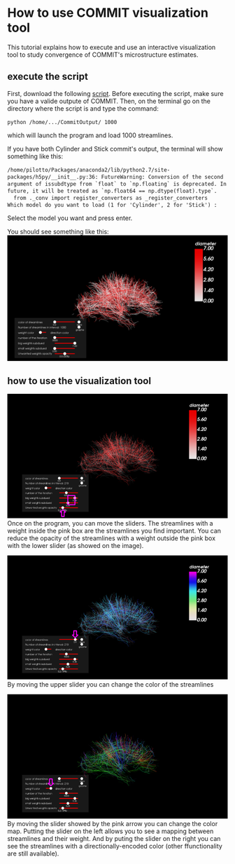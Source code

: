 # How to use COMMIT visualization tool

This tutorial explains how to execute and use an interactive visualization tool to study convergence of COMMIT's microstructure estimates.

## execute the script

First, download the following [script](https://github.com/LorisPilotto/COMMIT/tree/master/doc/tutorials/visualizationTool/script.py).
Before executing the script, make sure you have a valide outpute of COMMIT.
Then, on the terminal go on the directory where the script is and type the command:

```
python /home/.../CommitOutput/ 1000
```
which will launch the program and load 1000 streamlines.


If you have both Cylinder and Stick commit's output, the terminal will show something like this:
```
/home/pilotto/Packages/anaconda2/lib/python2.7/site-packages/h5py/__init__.py:36: FutureWarning: Conversion of the second argument of issubdtype from `float` to `np.floating` is deprecated. In future, it will be treated as `np.float64 == np.dtype(float).type`.
  from ._conv import register_converters as _register_converters
Which model do you want to load (1 for 'Cylinder', 2 for 'Stick') : 
```
Select the model you want and press enter.

You should see something like this:
![launch](https://github.com/LorisPilotto/COMMIT/blob/pilotto_project/doc/tutorials/visualizationTool/launch.png)

## how to use the visualization tool


![treshold](https://github.com/LorisPilotto/COMMIT/blob/pilotto_project/doc/tutorials/visualizationTool/treshold.png)
Once on the program, you can move the sliders. The streamlines with a weight inside the pink box are the streamlines you find important. You can reduce the opacity of the streamlines with a weight outside the pink box with the lower slider (as showed on the image).

![colorblue](https://github.com/LorisPilotto/COMMIT/blob/pilotto_project/doc/tutorials/visualizationTool/colorblue.png)
By moving the upper slider you can change the color of the streamlines

![direction](https://github.com/LorisPilotto/COMMIT/blob/pilotto_project/doc/tutorials/visualizationTool/direction.png)
By moving the slider showed by the pink arrow you can change the color map. Putting the slider on the left allows you to see a mapping between streamlines and their weight. And by puting the slider on the right you can see the streamlines with a directionally-encoded color (other ffunctionality are still available).
